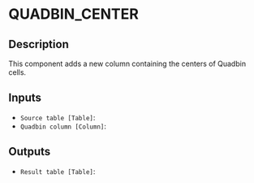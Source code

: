 
# QUADBIN_CENTER
## Description

 This component adds a new column containing the centers of Quadbin cells.
 
## Inputs
* `Source table [Table]`: 
* `Quadbin column [Column]`: 

## Outputs
* `Result table [Table]`: 
